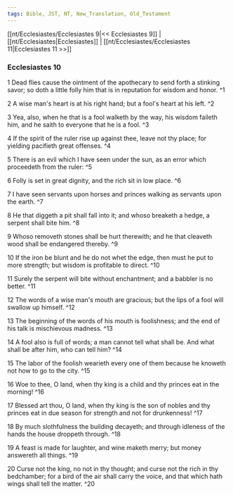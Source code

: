 ```yaml
---
tags: Bible, JST, NT, New_Translation, Old_Testament
---
```


[[nt/Ecclesiastes/Ecclesiastes 9|<< Ecclesiastes 9]] | [[nt/Ecclesiastes|Ecclesiastes]] | [[nt/Ecclesiastes/Ecclesiastes 11|Ecclesiastes 11 >>]]

### Ecclesiastes 10

1 Dead flies cause the ointment of the apothecary to send forth a stinking savor; so doth a little folly him that is in reputation for wisdom and honor.  ^1

2 A wise man\'s heart is at his right hand; but a fool\'s heart at his left.  ^2

3 Yea, also, when he that is a fool walketh by the way, his wisdom faileth him, and he saith to everyone that he is a fool.  ^3

4 If the spirit of the ruler rise up against thee, leave not thy place; for yielding pacifieth great offenses.  ^4

5 There is an evil which I have seen under the sun, as an error which proceedeth from the ruler:  ^5

6 Folly is set in great dignity, and the rich sit in low place.  ^6

7 I have seen servants upon horses and princes walking as servants upon the earth.  ^7

8 He that diggeth a pit shall fall into it; and whoso breaketh a hedge, a serpent shall bite him.  ^8

9 Whoso removeth stones shall be hurt therewith; and he that cleaveth wood shall be endangered thereby.  ^9

10 If the iron be blunt and he do not whet the edge, then must he put to more strength; but wisdom is profitable to direct.  ^10

11 Surely the serpent will bite without enchantment; and a babbler is no better.  ^11

12 The words of a wise man\'s mouth are gracious; but the lips of a fool will swallow up himself.  ^12

13 The beginning of the words of his mouth is foolishness; and the end of his talk is mischievous madness.  ^13

14 A fool also is full of words; a man cannot tell what shall be. And what shall be after him, who can tell him?  ^14

15 The labor of the foolish wearieth every one of them because he knoweth not how to go to the city.  ^15

16 Woe to thee, O land, when thy king is a child and thy princes eat in the morning!  ^16

17 Blessed art thou, O land, when thy king is the son of nobles and thy princes eat in due season for strength and not for drunkenness!  ^17

18 By much slothfulness the building decayeth; and through idleness of the hands the house droppeth through.  ^18

19 A feast is made for laughter, and wine maketh merry; but money answereth all things.  ^19

20 Curse not the king, no not in thy thought; and curse not the rich in thy bedchamber; for a bird of the air shall carry the voice, and that which hath wings shall tell the matter.  ^20

 
